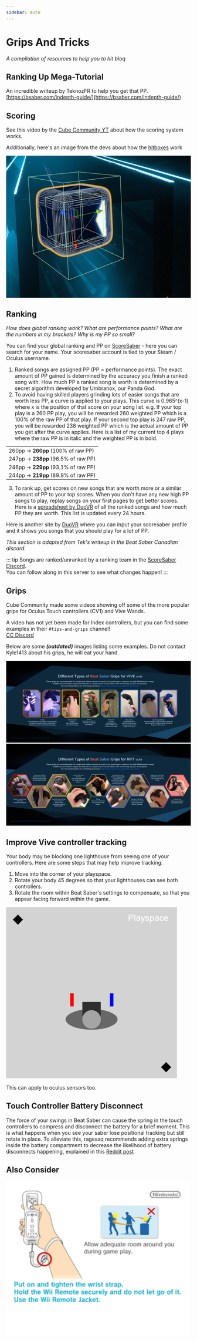 ```yaml
---
sidebar: auto
---
```

# Grips And Tricks
_A compilation of resources to help you to hit bloq_

## Ranking Up Mega-Tutorial
An incredible writeup by TeknozFR to help you get that PP.  
[https://bsaber.com/indepth-guide/](https://bsaber.com/indepth-guide/)

## Scoring
See this video by the [Cube Community YT](https://www.youtube.com/channel/UCdG9zS8jVcQIKl7plwWXUkg) about how the scoring system works.

<YouTube url='https://www.youtube.com/watch?v=rVbXCGddspA' />

Additionally, here's an image from the devs about how the [hitboxes](https://twitter.com/Split82/status/979365834324889600) work

![Dzdn Pixcaeen](./images/grips-and-tricks/dzdn-pixcaeen.jpg "Dzdn Pixcaeen")

## Ranking
*How does global ranking work? What are performance points? What are the numbers in my brackets? Why is my PP so small?*

You can find your global ranking and PP on [ScoreSaber](https://scoresaber.com/global) - here you can search for your name. Your scoresaber account is tied to your Steam / Oculus username.

1. Ranked songs are assigned PP (PP = performance points). The exact amount of PP gained is determined by the accuracy you finish a ranked song with. How much PP a ranked song is worth is determined by a secret algorithm developed by Umbranox, our Panda God.
2. To avoid having skilled players grinding lots of easier songs that are worth less PP, a curve is applied to your plays. This curve is 0.965^(x-1) where x is the position of that score on your song list.
e.g. If your top play is a 260 PP play, you will be rewarded 260 weighted PP which is a 100% of the raw PP of that play. If your second top play is 247 raw PP, you will be rewarded 238 weighted PP which is the actual amount of PP you get after the curve applies. Here is a list of my current top 4 plays where the raw PP is in italic and the weighted PP is in bold.

| |
| --- | 
| 260pp -> **260pp** (100% of raw PP) |
| 247pp -> **238pp** (96.5% of raw PP) |
| 246pp -> **229pp** (93.1% of raw PP) |
| 244pp -> **219pp**  (89.9% of raw PP) |

3. To rank up, get scores on new songs that are worth more or a similar amount of PP to your top scores. When you don't have any new high PP songs to play, replay songs on your first pages to get better scores. Here is a [spreadsheet by DuoVR](https://docs.google.com/spreadsheets/d/1ufWgF2tWS0gD3pIr0_d37EkIcmCrUy1x6hyzPEZDPNc/edit#gid=1775412672) of all the ranked songs and how much PP they are worth. This list is updated every 24 hours. 

Here is another site by [DuoVR](https://duovr.github.io/BigPP/) where you can input your scoresaber profile and it shows you songs that you should play for a lot of PP.

*This section is adapted from Tek's writeup in the Beat Saber Canadian discord.*

::: tip
Songs are ranked/unranked by a ranking team in the [ScoreSaber Discord](https://discord.gg/WpuDMwU).  
You can follow along in this server to see what changes happen!
:::

## Grips
Cube Community made some videos showing off some of the more popular grips for Oculus Touch controllers (CV1) and Vive Wands.

<YouTube url='https://www.youtube.com/watch?v=G7x_wb7RrgU' />
<YouTube url='https://www.youtube.com/watch?v=XFt90q69aEA' />

A video has not yet been made for Index controllers, but you can find some examples in their `#tips-and-grips` channel!  
[CC Discord](https://discord.gg/dwe8mbC)

Below are some _**(outdated)**_ images listing some examples. Do not contact Kyle1413 about his grips, he will eat your hand.

![Vive Grips Guide](./images/grips-and-tricks/vive-grips-guide.png "Vive Grips Guide")
![Oculus Grips Guide](./images/grips-and-tricks/oculus-grips-guide.png "Oculus Grips Guide")

## Improve Vive controller tracking
Your body may be blocking one lighthouse from seeing one of your controllers.
Here are some steps that may help improve tracking.

1. Move into the corner of your playspace.
2. Rotate your body 45 degrees so that your lighthouses can see both controllers. 
3. Rotate the room within Beat Saber's settings to compensate, so that you appear facing forward within the game.

![Vive Tracking Help](./images/grips-and-tricks/vive-tracking-help.gif "Vive Tracking Help")

This can apply to oculus sensors too.

## Touch Controller Battery Disconnect
The force of your swings in Beat Saber can cause the spring in the touch controllers to compress and disconnect the battery for a brief moment. This is what happens when you see your saber lose positional tracking but still rotate in place. To alleviate this, ragesaq recommends adding extra springs inside the battery compartment to decrease the likelihood of battery disconnects happening, explained in this [Reddit post](https://www.reddit.com/r/oculus/comments/a2h7o4/psa_adding_an_additional_spring_to_the_battery/?st=JR9Q7OEZ&sh=a7a3d091)

## Also Consider
![Also Consider](./images/grips-and-tricks/allow-adequate-room-around-you-during-game-play-put-on-27689465.png)
